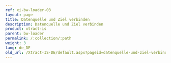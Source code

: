 ```yaml
---
ref: xi-bw-loader-03
layout: page
title: Datenquelle und Ziel verbinden
description: Datenquelle und Ziel verbinden
product: xtract-is
parent: bw-loader
permalink: /:collection/:path
weight: 3
lang: de_DE
old_url: /Xtract-IS-DE/default.aspx?pageid=datenquelle-und-ziel-verbinden
---
```

